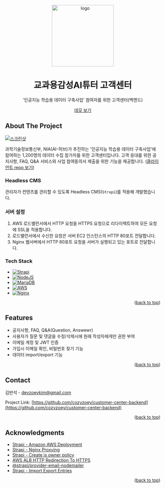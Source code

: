 <a name="readme-top"></a>

<!-- PROJECT LOGO -->
<div align="center">
  <img src="https://res.cloudinary.com/dftuawd1d/image/upload/v1661158581/github/nia_homepage_logo.png" alt="logo" width="200" height="auto">
  
  <h1 align="center">교과용감성AI튜터 고객센터</h1>

  <p>
    '인공지능 학습용 데이터 구축사업' 참여자를 위한 고객센터(백엔드)
  </p>

  <p>
    <a href="https://startsmall.link">데모 보기</a>
  </p>
</div>

<!-- ABOUT THE PROJECT -->

## About The Project

[![스크린샷](https://res.cloudinary.com/dftuawd1d/image/upload/v1661159037/github/nia_homepage_screenshot_skjtuq.png)](https://startsmall.link)

과학기술정보통신부, NIA(AI-허브)가 추진하는 '인공지능 학습용 데이터 구축사업'에 참여하는 1,200명의 데이터 수집 참가자를 위한 고객센터입니다. 고객 응대를 위한 공지사항, FAQ, Q&A 서비스와 사업 참여동의서 제출을 위한 기능을 제공합니다. ([클라이언트 repo 보기](https://github.com/cozyzoey/customer-center-client))

### Headless CMS

관리자가 컨텐츠를 관리할 수 있도록 Headless CMS(`Strapi`)를 적용해 개발했습니다.

### 서버 설정

1. AWS 로드밸런서에서 HTTP 요청을 HTTPS 요청으로 리다이렉트하여 모든 요청에 SSL을 적용합니다.
2. 로드밸런서에서 수신한 요청은 서버 EC2 인스턴스의 HTTP 80포트 전달합니다.
3. Nginx 웹서버에서 HTTP 80포트 요청을 서버가 실행되고 있는 포트로 전달합니다.

### Tech Stack

<!-- https://github.com/Ileriayo/markdown-badges -->

- [![Strapi](https://img.shields.io/badge/strapi-%232E7EEA.svg?style=for-the-badge&logo=strapi&logoColor=white)](https://strapi.io/)
- [![NodeJS](https://img.shields.io/badge/node.js-6DA55F?style=for-the-badge&logo=node.js&logoColor=white)](https://nodejs.org/en/)
- [![MariaDB](https://img.shields.io/badge/MariaDB-003545?style=for-the-badge&logo=mariadb&logoColor=white)](https://mariadb.org/)
- [![AWS](https://img.shields.io/badge/AWS-%23FF9900.svg?style=for-the-badge&logo=amazon-aws&logoColor=white)](https://aws.amazon.com/)
- [![Nginx](https://img.shields.io/badge/nginx-%23009639.svg?style=for-the-badge&logo=nginx&logoColor=white)](https://www.nginx.com/)

<p align="right">(<a href="#readme-top">back to top</a>)</p>

<!-- FEATURES -->

## Features

- 공지사항, FAQ, Q&A(Question, Answewr)
- 사용자가 질문 및 댓글을 수정/삭제시에 원래 작성자에게만 권한 부여
- 이메일 계정 및 JWT 인증
- 가입시 이메일 확인, 비밀번호 찾기 기능
- 데이터 import/export 기능

<p align="right">(<a href="#readme-top">back to top</a>)</p>

<!-- CONTACT -->

## Contact

김반석 - devzoeykim@gmail.com

Project Link: [https://github.com/cozyzoey/customer-center-backend](https://github.com/cozyzoey/customer-center-backend)

<p align="right">(<a href="#readme-top">back to top</a>)</p>

<!-- ACKNOWLEDGMENTS -->

## Acknowledgments

- [Strapi - Amazon AWS Deployment](https://docs.strapi.io/developer-docs/latest/setup-deployment-guides/deployment/hosting-guides/amazon-aws.html)
- [Strapi - Nginx Proxying](https://docs.strapi.io/developer-docs/latest/setup-deployment-guides/deployment/optional-software/nginx-proxy.html)
- [Strapi - Create is owner policy](https://docs.strapi.io/developer-docs/latest/guides/is-owner.html)
- [AWS ALB HTTP Redirection To HTTPS](https://aws.amazon.com/ko/premiumsupport/knowledge-center/elb-redirect-http-to-https-using-alb/)
- [@strapi/provider-email-nodemailer](https://market.strapi.io/providers/@strapi-provider-email-nodemailer)
- [Strapi - Import Export Entries](https://market.strapi.io/plugins/strapi-plugin-import-export-entries#install-now-section)

<p align="right">(<a href="#readme-top">back to top</a>)</p>
